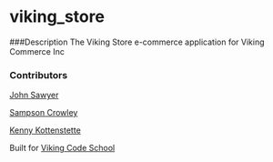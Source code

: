 viking_store
============

###Description
The Viking Store e-commerce application for Viking Commerce Inc

### Contributors

[John Sawyer](https://github.com/SawyerMerchant)

[Sampson Crowley](https://github.com/SampsonCrowley)

[Kenny Kottenstette](https://github.com/kotten1)

Built for [Viking Code School](https://www.vikingcodeschool.com/)
